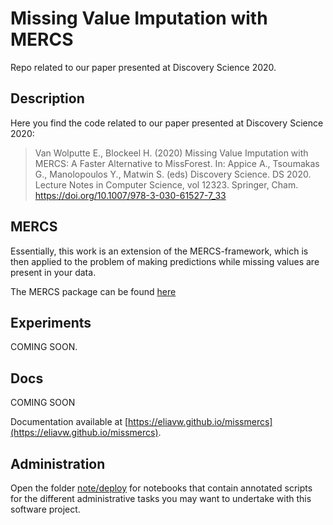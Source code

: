 # Missing Value Imputation with MERCS

Repo related to our paper presented at Discovery Science 2020.

## Description

Here you find the code related to our paper presented at Discovery Science 2020: 

> Van Wolputte E., Blockeel H. (2020) Missing Value Imputation with MERCS: A Faster Alternative to MissForest. In: Appice A., Tsoumakas G., Manolopoulos Y., Matwin S. (eds) Discovery Science. DS 2020. Lecture Notes in Computer Science, vol 12323. Springer, Cham. https://doi.org/10.1007/978-3-030-61527-7_33

## MERCS

Essentially, this work is an extension of the MERCS-framework, which is then applied to the problem of making predictions while missing values are present in your data. 

The MERCS package can be found [here](https://github.com/eliavw/mercs)

## Experiments

COMING SOON.

## Docs

COMING SOON 

Documentation available at [https://eliavw.github.io/missmercs](https://eliavw.github.io/missmercs).

## Administration

Open the folder [note/deploy](./note/deploy) for notebooks that contain annotated scripts for the different administrative tasks you may want to undertake with this software project.
